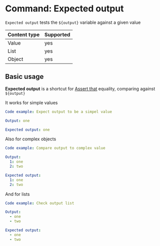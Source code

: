 # Command: Expected output

`Expected output` tests the `${output}` variable against a given value

| Content type | Supported |
|--------------|-----------|
| Value        | yes       |
| List         | yes       |
| Object       | yes       |

## Basic usage

**Expected output** is a shortcut for [Assert that](Assert%20that.md#object-equals) equality, comparing
against `${output}`

It works for simple values

```yaml script
Code example: Expect output to be a simpel value

Output: one

Expected output: one
```

Also for complex objects

```yaml script
Code example: Compare output to complex value

Output:
  1: one
  2: two

Expected output:
  1: one
  2: two
```

And for lists

```yaml script
Code example: Check output list

Output:
  - one
  - two

Expected output:
  - one
  - two
```
